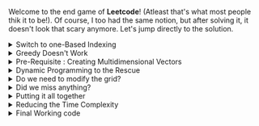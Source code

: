 Welcome to the end game of **Leetcode**! (Atleast that's what most people thik it to be!). Of course, I too had the same notion, but after solving it, it doesn't look that scary anymore. Let's jump directly to the solution.

<details>
	<summary>Switch to one-Based Indexing</summary>

### Switch to one-Based Indexing
If we switch to one based indexing, our corner cases would become almost non-existent. Why? If we hit a row or column with index `0`, we know that it has gone out of the boundary.

The conversion is easy.
<details>
	<summary>Code</summary>
  
```cpp
vector<vector<int>> new_grid(n + 1, vector<int>(n + 1, 0))

for(int i = 0; i < n; i++)
	for(int i = 0; j < n; j++)
		new_grid[i + 1][j + 1] = old_grid[i][j]
```

</details>
</details>

<details>
	<summary>Greedy Doesn't Work</summary>

### Greedy Doesn't Work!
No matter how many times I see this question, I always end up thinking that I can collect the maximum cherries using DP in the first trip (while modifying the grid, of course) and then, on the return journey, collect the maximum cherries of the new grid. However, this approach is incorrect, and I always forget the counter case. So, let's make it concrete here. Consider the following grid. Assume that the blank cells are indeed blank and you can pass through it (There are no thorns in this configuration).

|           	| **Col 1** 	| **Col 2** 	| **Col 3** 	| **Col 4** 	| **Col 5** 	| **Col 6** 	| **col 7** 	|
|:---------:	|:---------:	|:---------:	|:---------:	|:--------:	|:--------:	|:--------:	|:-------:	|
| **Row 1** 	|     1     	|     1     	|     1     	|     1    	|          	|          	|         	|
| **Row 2** 	|           	|           	|           	|     1    	|          	|          	|         	|
| **Row 3** 	|           	|           	|           	|     1    	|          	|          	|    1    	|
| **Row 4** 	|     1     	|           	|           	|     1    	|          	|          	|         	|
| **Row 5** 	|           	|           	|           	|     1    	|          	|          	|         	|
| **Row 6** 	|           	|           	|           	|     1    	|          	|          	|         	|
| **Row 7** 	|           	|           	|           	|     1    	|     1    	|     1    	|    1    	|

If you try to maximize the cherries in each trip, you'll end up taking the following path in Round 1
* Go right till column 4 (Cherries Collected --> 4)
* Go down till row 7 (Cherries collected --> 6)
* Go right till column 7 (Cherries collected --> 3)

Total --> 13

In the return trip, you have 2 options
* Go left till column 1 and go up till row 1
* Go up till row 1 and go left till column 1.


As you can easily see, in both of these options, you can only collect a single cherry.

Total -->  1

So, you'll always end up leaving one cherry in the grid. However, if you play smart, you can collect all the cherries.   
**Optimal Path**
* **Trip 1** : Go right till column 4, go down till row 3, go right till column 7 and then go down till row 7.
* **Trip 2** : Go left till  column 4, go up till row 4, go left till column 1 and then go up till row 1.
</details>

<details>
	<summary>Pre-Requisite : Creating Multidimensional Vectors</summary>

### Pre-Requisite : Creating Multidimensional vectors
Say, we want to create a 4D vector of dimension `mat[n][n][n][n]`, initialized with default values `def_val`. Let us see the results for each smaller dimension first.

<details>
	<summary>Creating a 2D Vector</summary>
	
**Creating a 1D Vector**

1) Concise Approach

<details>
	<summary>Code</summary>

```cpp
vector<int> mat(n, def_val)
```

</details>
</details>

<details>
	<summary>Creating a 2D Vector</summary>
	
**Creating a 2D Vector**

1) Naive Approach
<details>
	<summary>Code</summary>

```cpp
vector<vector<int>> mat(n)

for(auto &row_vec : mat)
	row_vec.resize(n, def_val)	
```

</details>

2) Concise Approach

<details>
	<summary>Code</summary>

```cpp
vector<vector<int>> mat(n, vector<int>(n, def_val))
```

</details>

</details>

<details>
	<summary>Creating a 3D Vector</summary>
	
**Creating a 3D Vector**

1) Naive Approach
<details>
	<summary>Code</summary>

```cpp
vector<vector<vector<int>>> mat(n, vector<vector<int>>(n, vector<vector<int>>(n, def_val)))
```
</details>

2) Concise Approach
<details>
	<summary>Code</summary>

```cpp
vector<vector<vector<int>>> mat(n)

for(auto &vec_2d: mat)
	vec_2d.resize(n, vector<int>(n, def_val))
```
</details>

</details>

<details>
	<summary>Creating a 4D Vector</summary>
	
**Creating a 4D Vector**

1) Naive Approach
<details>
	<summary>Code</summary>

```cpp
vector<vector<vector<vector<int>>>> mat(n, vector<vector<vector<int>>>(n, vector<vector<int>>(n, vector<int>(n, def_val))))
```
</details>

2) Concise Approach
<details>
	<summary>Code</summary>

```cpp
// Create a temporary 2D vector first
vector<vector<int>> vec_2d(n, vector<int>(n, def_val))

vector<vector<vector<vector<int>>>> mat(n)

for(auto &vec_3d: mat)
	vec_3d.resize(n, vec_2d)
```

</details>
</details>
</details>

<details>
	<summary>Dynamic Programming to the Rescue</summary>

### Dynamic Programming to the Rescue
It is clear that greedily picking the maximum cherries is not a feasible option. Consider any optimal path from `source` to `destination` and back again. If you notice carefully, it is the same as 2 persons collecting maximum cherries collectively, where one person starts from `(1, 1)` and goes to `(n, n)` , while the other person starts from `(n, n)` and goes to `(1,1)`. 

If you look even more closely, you'll observe that it is also the same as 2 persons starting simultaneously from `(n, n)` and going towards `(1, 1)`. Of course, if they are present at the same cell at the same time, only one of them would take the diamond present in that cell.

That's all the obsesrvation we need to solve this question.

Suppose, there are 2 persons `A` and `B`. Both the persons start from certain cells (possibly different) **at the same time** and try to reach the left-most cell of the grid,i.e, `(1,1)`. Of course, they should only take valid step, i.e, **up** or **left**.

Let us define `dp[x][y][p][q]` as **The maximum amount of diamonds(combined) that can be collected by both persons along their path to `(1, 1)` when Person `A` starts at the cell `(x, y)` while Person `B` starts at the cell `(p, q)`.** (We assume that if both the people reach the exact same cell at any point, only one of them would collect the diamond in that cell). Of course, it might happen that you are not able to reach `(1,1)` from the given starting positions. In that case, we set `dp[x][y][p][q] = minus_infinity`. 

Notice that our answer would be `dp[1][1][1][1]`. 

The transitions are simple. At the next time step, both the persons have to take a step (either to the *left* or *up*). Observe that these are independent events.

Here are the 4 possible scenario.

| **A's Move** 	| **B's Move** 	| **A's New Pos** 	| **B's New Pos** 	|
|--------------	|--------------	|-----------------	|-----------------	|
|    **Up**    	|    **Up**    	|   `(x - 1, y)`  	|   `(p - 1, q)`  	|
|    **Up**    	|   **Left**   	|   `(x - 1, y)`  	|   `(p, q - 1)`  	|
|   **Left**   	|    **Up**    	|   `(x, y - 1)`  	|   `(p - 1, q)`  	|
|   **Left**   	|   **Left**   	|   `(x, y - 1)`  	|   `(p, q - 1)`  	|


After each one of them has performed their move, we would like to know what is the maximum diamonds that can be collected from the new positions. Now, this has been converted to a typical dynamic programming problem.

To summarise, the transitions are :

<details>
	<summary>Transistions</summary>

```cpp
/* Ensure DP is intialized with minus infinity */
if (either of the cell is a thorn)
	continue

dp[x][y][p][q] = max(up_up, up_left, left_up, left_left)

// All the moves are invalid
if( dp[x][y][p][q] < 0 )
	continue

dp[x][y][p][q] += mat[x][y]

if( both cells are not the same)
	dp[x][y][p][q] += mat[p][q]
```
</details>

The Base Case ? : When both the persons start at `(1, 1)`. There's no possible move left, and they can only collect the diamond in that cell. Hence, `dp[1][1][1][1] = mat[1][1]`.

</details>

<details>
	<summary>Do we need to modify the grid?</summary>

### Do we need to modify the grid?
The answer is **No**. At first sight, it looks as if person `B` can visit a cell which has been already visited by person `A`. However, this is not true. And I'll leave it to you to prove the following result.

**Theorem** : The paths of both the  persons are disjoint and intersect **if and only if** they meet at the intersecting cell (at the same time). [In other words, person `B` cannot enter a cell which has already been visited by person `A` in the past (and vice-versa)).

</details>

<details>
	<summary>Did we miss anything?</summary>

### Did we miss anything?
Yes, it might happen that there is no path from source to destination. Hence, we need to ensure that we do not return a negative value (Either return `0` or return `-1` as per the requirements of the question).

</details>

<details>
	<summary>Putting it all together</summary>

### Putting it all Together
Just to re-iterate
1) Convert to one based indexing.
2) Create a 4D vector and initialize it to `minus_infinity`
3) Set the base case. (`dp[1][1][1][1] = new_grid[1][1]`)
4) For each of the **n^4** starting positions, compute the maximum value of the next move.
5) If no move is possible, skip it.
6) Make the best move, and take the diamong in the current cells.
7) Make sure not to double count the current cell (if they are identical)
8) If there is no path, return 0, else, return `dp[n][n][n][n]`

<details>
	<summary>Code</summary>

```cpp
const int m_inf = -1e5;

int Solution :: cherryPickup(vector<vector<int>> &oldGrid)
{
	int n = oldGrid.size();

	// Let us create 2 borders by switching to one based index
	vector<vector<int>> grid(n + 1, vector<int>(n + 1, 0));

	for(int i = 0 ; i < n; i++)
		for(int j = 0; j < n; j++)
			grid[i + 1][j + 1] = oldGrid[i][j];

	vector<vector<int>> vec_2d(n + 1, vector<int>(n + 1, m_inf));

	vector<vector<vector<vector<int>>>> dp(n + 1);
	for(auto &vec_3d : dp)
		vec_3d.resize(n + 1, vec_2d);

	/* dp[x][y][p][q] represents the maximum cherries that 2 persons can pick up
	 * if Person 1 goes from (x, y) ---> (1, 1) and Person 2 from (p, q) ---> (1, 1)
	 */

	// Base Case : Already at the destination
	dp[1][1][1][1] = grid[1][1];
	for(int x = 1; x <= n; x++)
	{
		for(int y = 1; y <= n; y++)
		{
			for(int p = 1; p <= n; p++)
			{
				for(int q = 1; q <= n; q++)
				{
					// Atleast one person is stuck
					if( (grid[x][y] == -1) or (grid[p][q] == -1))
						continue;

					int up_up = dp[x - 1][y][p - 1][q];
					int up_left = dp[x - 1][y][p][q - 1];
					int left_up = dp[x][y - 1][p - 1][q];
					int left_left = dp[x][y - 1][p][q - 1];

					int max_val = max(up_up, left_left);
					max_val = max(max_val, max(up_left, left_up));

					// No moves possible from here
					if(max_val < 0)
						continue;

					dp[x][y][p][q] = max_val + grid[x][y];

					// If they are not the same cell, add the contribution
					if( not (x == p and y == q))
						dp[x][y][p][q] += grid[p][q];
				}
			}
		}
	}

	// Don't forget to take maximum (if path doesn't exist)
	return max(0, dp[n][n][n][n]);
}
```
</details>
</details>


<details>
	<summary>Reducing the Time Complexity</summary>

### Reducing the Time Complexity
Notice that we are computing the answer for every possible pair of starting positions but in the end, we are only using the result of `dp[n][n][n][n]`. If you notice carefully, you'll see that if 2 persons start at the same time from cell at `(n, n)`, then there is a correlation between their co-ordinates at any given point of time.

**Lemma**
At any given point of time `(x + y) == (p + q)`, given both the people start from the same cell.

**Proof**
It is very easy to see that any step, person `A` would either take a step up, in which case, `x` reduces by 1, or takes a step left, in which case `y` reduces by 1. Hence, no matter what, the sum of the co-ordiantes, i.e `(x + y)` decreases exactly by 1. The same is true for the second person. Hence, this sum would be equal at all times, given they start from the same position.

So, now we don't need the fourth dimension in our DP table. We can recover it from the first three dimensions, effectively reducing the complexity to **O(n^3)** from **O(n^4)**.

**Everything remains the same except now we need to check if the recovered dimension goes out of bounds or not**. (Notice that we didn't need this check in the 4D DP case. Why?

</details>

<details>
	<summary>Final Working code</summary>

### Final Working Code

**Steps**
1) Convert to one based indexing.
2) Create a 3D vector and intialize it to `minus_infinity`
3) Set the base case, `dp[1][1][1] = new_grid[1][1][1]`
4) For each **n^3** states, do
	* Recover the fourth dimension.
	* Check whether it's going out of bounds or not.
	* Check if either of the current cells is a thorn.
	* Calculate the maximium profit from the next 4 moves.
	* If stuck from everywhere, skip.
	* Take the best move and also collect the diamond in the current cell.
	* Don't double count if you are in the same cell.
5) Make sure that the return value is atleast zero.

<details>
	<summary>Code</summary>

```cpp
const int m_inf = -1e5;

int Solution :: cherryPickup(vector<vector<int>> &oldGrid)
{
	int n = oldGrid.size();

	// Let us create 2 borders by switching to one based index
	vector<vector<int>> grid(n + 1, vector<int>(n + 1, 0));

	for(int i = 0 ; i < n; i++)
		for(int j = 0; j < n; j++)
			grid[i + 1][j + 1] = oldGrid[i][j];

	vector<vector<vector<int>>> dp(n + 1);

	for(auto &vec_2d: dp)
		vec_2d.resize(n + 1, vector<int>(n + 1, m_inf));

	/* dp[x][y][p][q] represents the maximum cherries that 2 persons can pick up
	 * if Person 1 goes from (x, y) ---> (1, 1) and Person 2 from (p, q) ---> (1, 1)
	 * We recover 'q' from (x + y) = ( p + q)
	 */

	dp[1][1][1] = grid[1][1];
	for(int x = 1; x <= n; x++)
	{
		for(int y = 1; y <= n; y++)
		{
			for(int p = 1; p <= n; p++)
			{
				int q = ( x + y ) - p;

				// This move can never happen
				if( q < 1 or q > n)
					continue;

				if( (grid[x][y] == -1) or (grid[p][q] == -1))
					continue;

				int up_up = dp[x - 1][y][p - 1];
				int up_left = dp[x - 1][y][p];
				int left_up = dp[x][y - 1][p - 1];
				int left_left = dp[x][y - 1][p];

				int max_val = max(up_up, left_left);
				max_val = max(max_val, max(up_left, left_up));

				// Don't miss this case
				if(max_val < 0)
					continue;

				dp[x][y][p] = max_val + grid[x][y];

				// If they are not the same cell, add the contribution
				if( not (x == p and y == q))
					dp[x][y][p] += grid[p][q];
			}
		}
	}

	// Don't forget to check this case
	return max(0, dp[n][n][n]);
}
```

</details>
</details>
